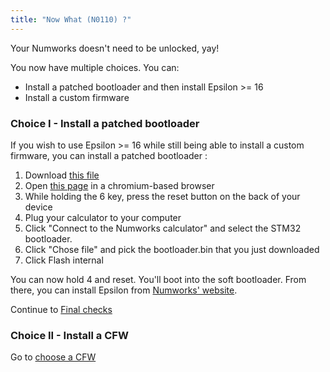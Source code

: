 ```yaml
---
title: "Now What (N0110) ?"
---
```


Your Numworks doesn't need to be unlocked, yay!

You now have multiple choices. You can:
- Install a patched bootloader and then install Epsilon >= 16
- Install a custom firmware

### Choice I - Install a patched bootloader

If you wish to use Epsilon >= 16 while still being able to install a custom firmware,
you can install a patched bootloader :
1. Download [this file](https://phi.getomega.dev/install/bootloader.bin)
2. Open [this page](https://ti-planet.github.io/webdfu_numworks/n0110/) in a chromium-based browser
3. While holding the 6 key, press the reset button on the back of your device
4. Plug your calculator to your computer
5. Click "Connect to the Numworks calculator" and select the STM32 bootloader.
6. Click "Chose file" and pick the bootloader.bin that you just downloaded
7. Click Flash internal

You can now hold 4 and reset. You'll boot into the soft bootloader. From there, you can install Epsilon from [Numworks' website](https://my.numworks.com/devices/upgrade).

Continue to [Final checks](final-checks)

### Choice II - Install a CFW

Go to [choose a CFW](choose-a-cfw)
